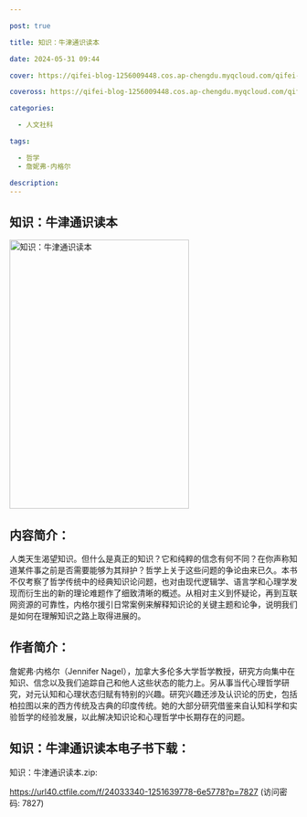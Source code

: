 ```yaml
---

post: true

title: 知识：牛津通识读本

date: 2024-05-31 09:44

cover: https://qifei-blog-1256009448.cos.ap-chengdu.myqcloud.com/qifei-blog/s34060164.jpg

coveross: https://qifei-blog-1256009448.cos.ap-chengdu.myqcloud.com/qifei-blog/s34060164.jpg

categories:

  - 人文社科

tags:

  - 哲学
  - 詹妮弗·内格尔

description:
---
```


## 知识：牛津通识读本

<img alt="知识：牛津通识读本" class="aligncenter loading" data-was-processed="true" decoding="async" fetchpriority="high" height="471" src="https://qifei-blog-1256009448.cos.ap-chengdu.myqcloud.com/qifei-blog/s34060164.jpg" style="cursor: zoom-in;" width="314"/>

## 内容简介：

人类天生渴望知识。但什么是真正的知识？它和纯粹的信念有何不同？在你声称知道某件事之前是否需要能够为其辩护？哲学上关于这些问题的争论由来已久。本书不仅考察了哲学传统中的经典知识论问题，也对由现代逻辑学、语言学和心理学发现而衍生出的新的理论难题作了细致清晰的概述。从相对主义到怀疑论，再到互联网资源的可靠性，内格尔援引日常案例来解释知识论的关键主题和论争，说明我们是如何在理解知识之路上取得进展的。

## 作者简介：

詹妮弗·内格尔（Jennifer Nagel），加拿大多伦多大学哲学教授，研究方向集中在知识、信念以及我们追踪自己和他人这些状态的能力上。另从事当代心理哲学研究，对元认知和心理状态归赋有特别的兴趣。研究兴趣还涉及认识论的历史，包括柏拉图以来的西方传统及古典的印度传统。她的大部分研究借鉴来自认知科学和实验哲学的经验发展，以此解决知识论和心理哲学中长期存在的问题。

## 知识：牛津通识读本电子书下载：

知识：牛津通识读本.zip: 

https://url40.ctfile.com/f/24033340-1251639778-6e5778?p=7827 (访问密码: 7827)
